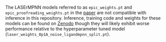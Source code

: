 The LASErMPNN models referred to as `epic_weights.pt` and `epic_proofreading_weights.pt` in the [paper](https://www.biorxiv.org/content/10.1101/2025.04.22.649862v1) are not compatible with inference in this repository. 
Inference, training code and weights for these models can be found on [Zenodo](https://zenodo.org/records/15297591) though they will likely exhibit worse performance relative to the hyperparameter tuned model (`laser_weights_0p1A_noise_ligandmpnn_split.pt`).

